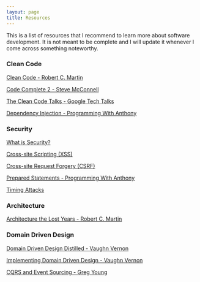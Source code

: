 ```yaml
---
layout: page
title: Resources
---
```


This is a list of resources that I recommend to learn more about software development. It is not meant to be complete and I will update it whenever I come across something noteworthy.

### Clean Code

<i class="fa fa-fw fa-book"></i> [Clean Code - Robert C. Martin](https://www.amazon.com/Clean-Code-Handbook-Software-Craftsmanship-ebook/dp/B001GSTOAM)

<i class="fa fa-fw fa-book"></i> [Code Complete 2 - Steve McConnell](https://www.amazon.com/Code-Complete-Practical-Handbook-Construction/dp/0735619670)

<i class="fa fa-fw fa-youtube-play"></i> [The Clean Code Talks - Google Tech Talks](https://www.youtube.com/watch?v=4F72VULWFvc&list=PL693EFD059797C21E&index=1)

<i class="fa fa-fw fa-youtube-play"></i> [Dependency Injection - Programming With Anthony](http://blog.ircmaxell.com/2013/01/dependency-injection-programming-with.html)

### Security

<i class="fa fa-fw fa-file-text-o"></i> [What is Security?](http://blog.ircmaxell.com/2011/03/what-is-security-web-application.html)

<i class="fa fa-fw fa-file-text-o"></i> [Cross-site Scripting (XSS)](http://blog.ircmaxell.com/2011/04/xss-web-application-security-post-2.htmlhttp://blog.ircmaxell.com/2013/02/preventing-csrf-attacks.html)

<i class="fa fa-fw fa-file-text-o"></i> [Cross-site Request Forgery (CSRF)](http://blog.ircmaxell.com/2013/02/preventing-csrf-attacks.html)

<i class="fa fa-fw fa-youtube-play"></i> [Prepared Statements - Programming With Anthony](http://blog.ircmaxell.com/2012/12/programming-with-anthony-prepared.html)

<i class="fa fa-fw fa-file-text-o"></i> [Timing Attacks](http://blog.ircmaxell.com/2014/11/its-all-about-time.html)

### Architecture

<i class="fa fa-fw fa-youtube-play"></i> [Architecture the Lost Years - Robert C. Martin](https://www.youtube.com/watch?v=WpkDN78P884)

### Domain Driven Design

<i class="fa fa-fw fa-book"></i>  [Domain Driven Design Distilled - Vaughn Vernon](https://www.amazon.com/Domain-Driven-Design-Distilled-Vaughn-Vernon/dp/0134434420)

<i class="fa fa-fw fa-book"></i>  [Implementing Domain Driven Design - Vaughn Vernon](https://www.amazon.com/Implementing-Domain-Driven-Design-Vaughn-Vernon/dp/0321834577)

<i class="fa fa-fw fa-youtube-play"></i> [CQRS and Event Sourcing - Greg Young](https://www.youtube.com/watch?v=JHGkaShoyNs)
